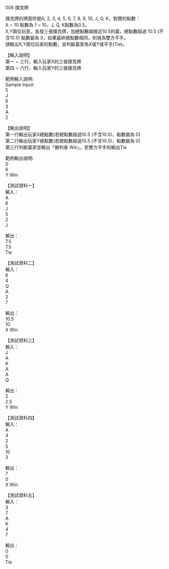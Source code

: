 006 撲克牌  
  
撲克牌的牌面符號A, 2, 3, 4, 5, 6, 7, 8, 9, 10, J, Q, K，對應的點數：  
A ~ 10 點數為 1 ~ 10，J, Q, K點數為0.5。  
X,Y兩位玩家，各發三張撲克牌，加總點數越接近10.5的贏，總點數超過 10.5 (不含10.5) 點數變為 0，如果最終總點數相同，則視為雙方平手。  
請輸出X,Y兩位玩家的點數，並判斷贏家為X或Y或平手(Tie)。  
  
【輸入說明】  
第一 ~ 三行，輸入玩家X的三張撲克牌  
第四 ~ 六行，輸入玩家Y的三張撲克牌  
  
範例輸入說明:  
Sample Input:  
5  
J  
6  
3  
A  
2  
  
【輸出說明】  
第一行輸出玩家X總點數(若總點數超過10.5 (不含10.5)，點數變為 0)  
第二行輸出玩家Y總點數(若總點數超過10.5 (不含10.5)，點數變為 0)  
第三行判斷贏家並輸出「勝利者 Win」，若雙方平手則輸出Tie  
  
範例輸出說明:  
0  
6  
Y Win  
  
【測試資料一】  
輸入：  
A  
6  
J  
5  
2  
J  
  
輸出：  
7.5  
7.5  
Tie  
  
【測試資料二】  
輸入：  
6  
4  
Q  
A  
2  
7  
  
輸出：  
10.5  
10  
X Win  
  
【測試資料三】  
輸入：  
J  
A  
K  
A  
A  
Q  
  
輸出：  
2  
2.5  
Y Win  
  
【測試資料四】  
輸入：  
A  
4  
2  
5  
10  
3  
  
輸出：  
7  
0  
X Win  
  
【測試資料五】  
輸入：  
3  
7  
A  
K  
4  
7  
  
輸出：  
0  
0  
Tie  

